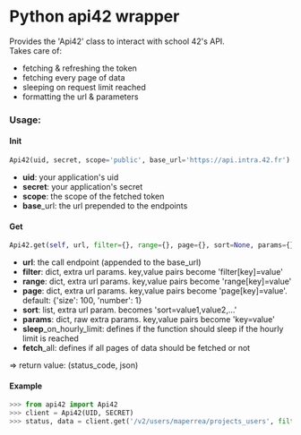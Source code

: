 # Python api42 wrapper

Provides the 'Api42' class to interact with school 42's API. \
Takes care of:
* fetching & refreshing the token
* fetching every page of data
* sleeping on request limit reached
* formatting the url & parameters

### Usage:

#### Init

```python
Api42(uid, secret, scope='public', base_url='https://api.intra.42.fr')
```
- **uid**: your application's uid
- **secret**: your application's secret
- **scope**: the scope of the fetched token
- **base**\_url: the url prepended to the endpoints

#### Get

```python
Api42.get(self, url, filter={}, range={}, page={}, sort=None, params={}, sleep_on_hourly_limit=False, fetch_all=True)
```

- **url**: the call endpoint (appended to the base\_url)
- **filter**: dict, extra url params. key,value pairs become 'filter[key]=value'
- **range**: dict, extra url params. key,value pairs become 'range[key]=value'
- **page**: dict, extra url params. key,value pairs become 'page[key]=value'. default: {'size': 100, 'number': 1}
- **sort**: list, extra url param. becomes 'sort=value1,value2,...'
- **params**: dict, raw extra params. key,value pairs become 'key=value'
- **sleep**\_on\_hourly\_limit: defines if the function should sleep if the hourly limit is reached
- **fetch**\_all: defines if all pages of data should be fetched or not

=> return value: (status\_code, json)

#### Example

```python
>>> from api42 import Api42
>>> client = Api42(UID, SECRET)
>>> status, data = client.get('/v2/users/maperrea/projects_users', filter={'status': 'finished', 'occurence': 0})
```
